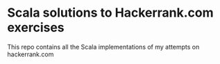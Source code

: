 Scala solutions to Hackerrank.com exercises
================================================

This repo contains all the Scala implementations of my attempts on hackerrank.com





